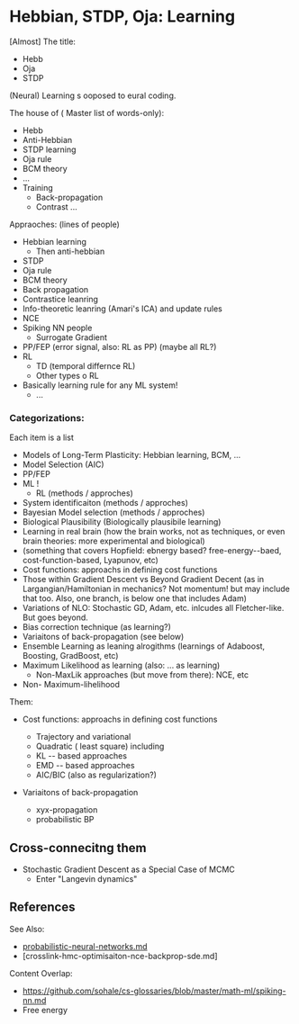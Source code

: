 # Hebbian, STDP, Oja: Learning


[Almost] The title:
* Hebb
* Oja
* STDP

(Neural) Learning s ooposed to eural coding.

The house of (
Master list of words-only):
* Hebb
* Anti-Hebbian
* STDP learning
* Oja rule
* BCM theory
* ...
* Training
    * Back-propagation
    * Contrast ...

Appraoches: (lines of people)
* Hebbian learning
   * Then anti-hebbian
* STDP
* Oja rule
* BCM theory
* Back propagation
* Contrastice leanring
* Info-theoretic leanring (Amari's ICA) and update rules
* NCE
* Spiking NN people
   * Surrogate Gradient
* PP/FEP (error signal, also: RL as PP) (maybe all RL?)
* RL
   * TD (temporal differnce RL)
   * Other types o RL
* Basically learning rule for any ML system!
    * ...

### Categorizations:
Each item is a list
* Models of Long-Term Plasticity: Hebbian learning, BCM, ...
* Model Selection (AIC)
* PP/FEP
* ML !
   * RL (methods / approches)
* System identificaiton (methods / approches)
* Bayesian Model selection (methods / approches)
* Biological Plausibility (Biologically plausibile learning)
* Learning in real brain (how the brain works, not as techniques, or even brain theories: more experimental and biological)
* (something that covers Hopfield: ebnergy based? free-energy--baed, cost-function-based, Lyapunov, etc)
* Cost functions: approachs in defining cost functions
* Those within Gradient Descent vs Beyond Gradient Decent (as in Largangian/Hamiltonian in mechanics? Not momentum! but may include that too. Also, one branch, is below one that includes Adam)
* Variations of NLO: Stochastic GD, Adam, etc. inlcudes all Fletcher-like. But goes beyond.
* Bias correction technique (as learning?)
* Variaitons of back-propagation (see below)
* Ensemble Learning as leaning alrogithms (learnings of Adaboost, Boosting, GradBoost, etc)
* Maximum Likelihood as learning (also: ... as learning)
   * Non-MaxLik approaches (but move from there): NCE, etc
* Non- Maximum-lihelihood

Them:
* Cost functions: approachs in defining cost functions
    * Trajectory and variational
    * Quadratic ( least square) including
    * KL -- based approaches
    * EMD -- based approaches
    * AIC/BIC (also as regularization?)

* Variaitons of back-propagation
    * xyx-propagation
    * probabilistic BP

## Cross-connecitng them

* Stochastic Gradient Descent as a Special Case of MCMC
   * Enter "Langevin dynamics"

## References
See Also:
* [probabilistic-neural-networks.md](https://github.com/sohale/cs-glossaries/blob/master/math-ml/probabilistic-neural-networks.md)
* [crosslink-hmc-optimisaiton-nce-backprop-sde.md]

Content Overlap:
* https://github.com/sohale/cs-glossaries/blob/master/math-ml/spiking-nn.md
* Free energy
